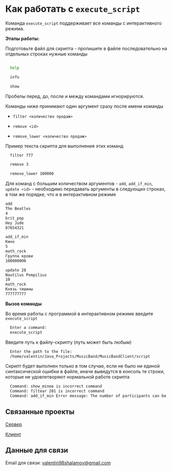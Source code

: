 
# Как работать с `execute_script`
Команда `execute_script` поддерживает все команды с интерактивного режима.

**Этапы работы:**

Подготовьте файл для скрипта - пропишите в файле последовательно на отдельных строках нужные команды
```bash

  help

  info

  show
```
Пробелы перед, до, после и между командами игнорируются.

Команды ниже принимают один аргумент сразу после имени команды

- `filter <количество продаж>`

- `remove <id>`

- `remove_lower <количество продаж>`

Пример текста скрипта для выполнения этих команд

```bash
  filter 777

  remove 3

  remove_lower 100000
```

Для команд с большим количеством аргументов - `add`, `add_if_min`, `update <id>` - необходимо передавать аргументы в следующих строках, в том же порядке, что и в интерактивном режиме

```bash
add
The Beatles
4
brit_pop
Hey Jude
87654321

add_if_min
Кино
5
math_rock
Группа крови
100000000

update 28
Nautilus Pompilius
10
math_rock
Князь тишины
777777777
```

**Вызов команды**

Во время работы с программой в интерактивном режиме введите `execute_script`

```bash
  Enter a command:
  execute_script
```

Введите путь к файлу-скрипту (путь может быть любым)

```bash
  Enter the path to the file:
  /home/valentin/Java_Projects/MusicBand/MusicBandClient/script
```

Скрипт будет выполнен только в том случае, если не было ни единой синтаксической ошибки в файле, иначе выведутся в консоль те строки, которые не удовлетворяют нормальной работе скрипта

```bash
  Command: show_mineв is incorrect command
  Command: filtear 201 is incorrect command
  Command: add_if_min Error message: The number of participants can be from 1 to 1000 
```

## Связанные проекты
[Сервер](https://github.com/ValentinShalamov/Music-Band-Server)

[Клиент](https://github.com/ValentinShalamov/Music-Band-Client)

## Данные для связи

Email для связи: valentin98shalamov@gmail.com
